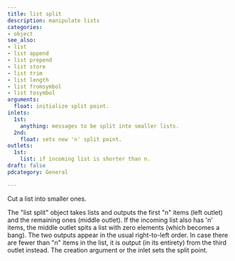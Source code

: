 ```yaml
---
title: list split
description: manipulate lists
categories:
- object
see_also:
- list
- list append
- list prepend
- list store
- list trim
- list length
- list fromsymbol
- list tosymbol
arguments:
  float: initialize split point.
inlets:
  1st: 
    anything: messages to be split into smaller lists.
  2nd:
    float: sets new 'n' split point.
outlets:
  1st:
    list: if incoming list is shorter than n.
draft: false
pdcategory: General

---
```

Cut a list into smaller ones.

The "list split" object takes lists and outputs the first "n" items (left outlet) and the remaining ones (middle outlet). If the incoming list also has 'n' items, the middle outlet spits a list with zero elements (which becomes a bang). The two outputs appear in the usual right-to-left order. In case there are fewer than "n" items in the list, it is output (in its entirety) from the third outlet instead. The creation argument or the inlet sets the split point.

